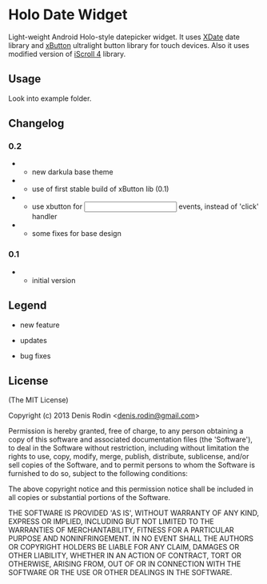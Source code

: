 Holo Date Widget
========

Light-weight Android Holo-style datepicker widget. It uses [XDate](http://arshaw.com/xdate/) date library and [xButton](https://github.com/rodenis/xbutton) ultralight button library for touch devices.
Also it uses modified version of [iScroll 4](http://cubiq.org/iscroll-4) library.

Usage
---------

Look into example folder.

Changelog
---------

### 0.2 ###

- + new darkula base theme
- * use of first stable build of xButton lib (0.1)
- * use xbutton for <input> events, instead of 'click' handler
- - some fixes for base design

### 0.1 ###

- + initial version

Legend
---------

+ new feature
* updates
- bug fixes

## License

(The MIT License)

Copyright (c) 2013 Denis Rodin &lt;denis.rodin@gmail.com&gt;

Permission is hereby granted, free of charge, to any person obtaining
a copy of this software and associated documentation files (the
'Software'), to deal in the Software without restriction, including
without limitation the rights to use, copy, modify, merge, publish,
distribute, sublicense, and/or sell copies of the Software, and to
permit persons to whom the Software is furnished to do so, subject to
the following conditions:

The above copyright notice and this permission notice shall be
included in all copies or substantial portions of the Software.

THE SOFTWARE IS PROVIDED 'AS IS', WITHOUT WARRANTY OF ANY KIND,
EXPRESS OR IMPLIED, INCLUDING BUT NOT LIMITED TO THE WARRANTIES OF
MERCHANTABILITY, FITNESS FOR A PARTICULAR PURPOSE AND NONINFRINGEMENT.
IN NO EVENT SHALL THE AUTHORS OR COPYRIGHT HOLDERS BE LIABLE FOR ANY
CLAIM, DAMAGES OR OTHER LIABILITY, WHETHER IN AN ACTION OF CONTRACT,
TORT OR OTHERWISE, ARISING FROM, OUT OF OR IN CONNECTION WITH THE
SOFTWARE OR THE USE OR OTHER DEALINGS IN THE SOFTWARE.
